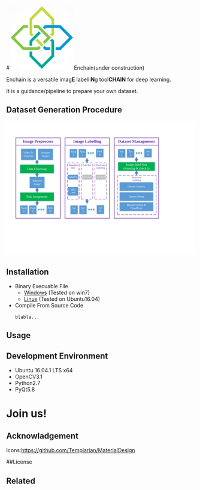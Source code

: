 #[![](./icons/EnchainLogoLittle.png)](https://github.com/Zhehua-Hu/Enchain)Enchain(under construction)

Enchain is a versatile imag**E** labelli**N**g tool**CHAIN** for deep learning.

It is a guidance/pipeline to prepare your own dataset.


## Dataset Generation Procedure


![](./doc/docPictures/DatasetGenerationProcedure.svg)
## Installation

* Binary Execuable File
    - [Windows]() (Tested on win7)
    - [Linux]() (Tested on Ubuntu16.04)
* Compile From Source Code
    ```
    blabla...
    ```
## Usage


## Development Environment
* Ubuntu 16.04.1 LTS x64
* OpenCV3.1
* Python2.7
* PyQt5.8


# Join us!

## Acknowladgement

Icons:https://github.com/Templarian/MaterialDesign

##License

## Related








